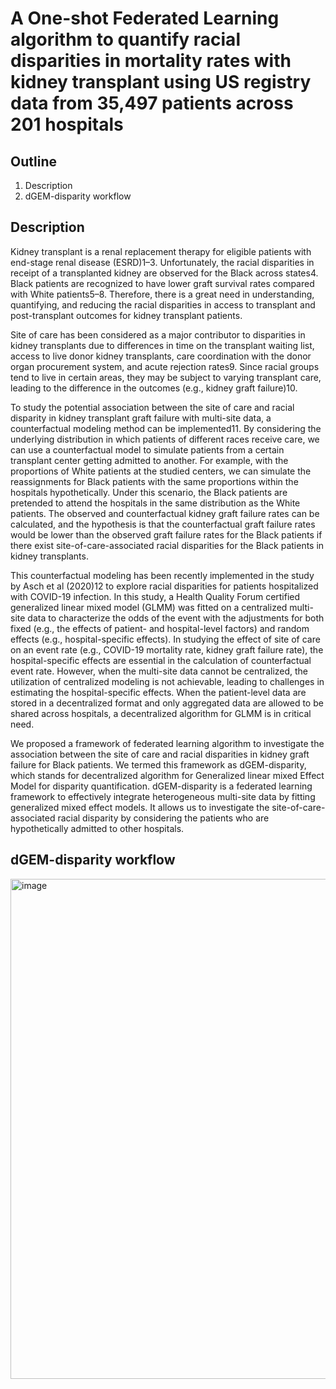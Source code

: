 
A One-shot Federated Learning algorithm to quantify racial disparities in mortality rates with kidney transplant using US registry data from 35,497 patients across 201 hospitals
==============================================


## Outline
1. Description
2. dGEM-disparity workflow


## Description
Kidney transplant is a renal replacement therapy for eligible patients with end-stage renal disease (ESRD)1–3. Unfortunately, the racial disparities in receipt of a transplanted kidney are observed for the Black across states4. Black patients are recognized to have lower graft survival rates compared with White patients5–8. Therefore, there is a great need in understanding, quantifying, and reducing the racial disparities in access to transplant and post-transplant outcomes for kidney transplant patients. 

Site of care has been considered as a major contributor to disparities in kidney transplants due to differences in time on the transplant waiting list, access to live donor kidney transplants, care coordination with the donor organ procurement system, and acute rejection rates9. Since racial groups tend to live in certain areas, they may be subject to varying transplant care, leading to the difference in the outcomes (e.g., kidney graft failure)10. 

To study the potential association between the site of care and racial disparity in kidney transplant graft failure with multi-site data, a counterfactual modeling method can be implemented11. By considering the underlying distribution in which patients of different races receive care, we can use a counterfactual model to simulate patients from a certain transplant center getting admitted to another. For example, with the proportions of White patients at the studied centers, we can simulate the reassignments for Black patients with the same proportions within the hospitals hypothetically. Under this scenario, the Black patients are pretended to attend the hospitals in the same distribution as the White patients. The observed and counterfactual kidney graft failure rates can be calculated, and the hypothesis is that the counterfactual graft failure rates would be lower than the observed graft failure rates for the Black patients if there exist site-of-care-associated racial disparities for the Black patients in kidney transplants.

This counterfactual modeling has been recently implemented in the study by Asch et al (2020)12 to explore racial disparities for patients hospitalized with COVID-19 infection. In this study, a Health Quality Forum certified generalized linear mixed model (GLMM) was fitted on a centralized multi-site data to characterize the odds of the event with the adjustments for both fixed (e.g., the effects of patient- and hospital-level factors) and random effects (e.g., hospital-specific effects). In studying the effect of site of care on an event rate (e.g., COVID-19 mortality rate, kidney graft failure rate), the hospital-specific effects are essential in the calculation of counterfactual event rate. However, when the multi-site data cannot be centralized, the utilization of centralized modeling is not achievable, leading to challenges in estimating the hospital-specific effects. When the patient-level data are stored in a decentralized format and only aggregated data are allowed to be shared across hospitals, a decentralized algorithm for GLMM is in critical need.

We proposed a framework of federated learning algorithm to investigate the association between the site of care and racial disparities in kidney graft failure for Black patients. We termed this framework as dGEM-disparity, which stands for decentralized algorithm for Generalized linear mixed Effect Model for disparity quantification. dGEM-disparity is a federated learning framework to effectively integrate heterogeneous multi-site data by fitting generalized mixed effect models. It allows us to investigate the site-of-care-associated racial disparity by considering the patients who are hypothetically admitted to other hospitals.


## dGEM-disparity workflow 
<img width="800" alt="image" src="https://user-images.githubusercontent.com/38872447/174927996-2a4045fa-701e-4a89-b195-401f31da9a42.png">

